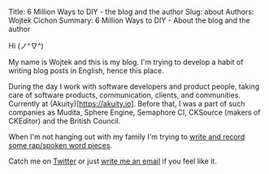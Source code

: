 Title: 6 Million Ways to DIY - the blog and the author
Slug: about
Authors: Wojtek Cichon
Summary: 6 Million Ways to DIY - About the blog and the author

Hi (ノ^∇^)

My name is Wojtek and this is my blog. I'm trying to develop a habit of writing blog posts in English, hence this place.

During the day I work with software developers and product people, taking care of software products, communication, clients, and communities. Currently at (Akuity)[https://akuity.io]. Before that, I was a part of such companies as Mudita, Sphere Engine, Semaphore CI, CKSource (makers of CKEditor) and the British Council.

When I'm not hanging out with my family I'm trying to [write and record some rap/spoken word pieces](https://wojtekidd.org).

Catch me on [Twitter](https://twitter.com/wojtekidd) or just [write me an email](mailto:wojtek.cichon@protonmail.com) if you feel like it.

